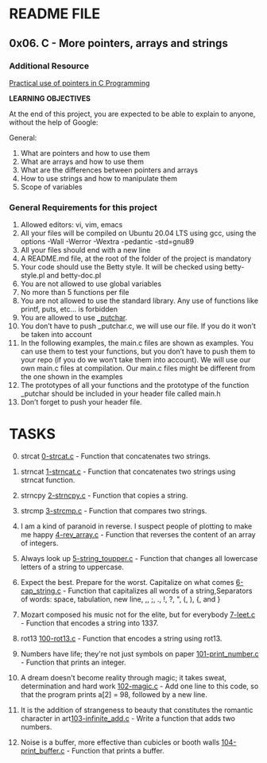 # README FILE

## 0x06. C - More pointers, arrays and strings

### Additional Resource
[Practical use of pointers in C Programming](https://www.youtube.com/watch?v=KzLC_9VAoX0)

**LEARNING OBJECTIVES**

At the end of this project, you are expected to be able to explain to anyone, without the help of Google:

General:
1. What are pointers and how to use them
2. What are arrays and how to use them
3. What are the differences between pointers and arrays
4. How to use strings and how to manipulate them
5. Scope of variables

### General Requirements for this project
1. Allowed editors: vi, vim, emacs
2. All your files will be compiled on Ubuntu 20.04 LTS using gcc, using the options -Wall -Werror -Wextra -pedantic -std=gnu89
3. All your files should end with a new line
4. A README.md file, at the root of the folder of the project is mandatory
5. Your code should use the Betty style. It will be checked using betty-style.pl and betty-doc.pl
6. You are not allowed to use global variables
7. No more than 5 functions per file
8. You are not allowed to use the standard library. Any use of functions like printf, puts, etc… is forbidden
9. You are allowed to use [\_putchar](https://github.com/alx-tools/_putchar.c/blob/master/_putchar.c).
10. You don’t have to push \_putchar.c, we will use our file. If you do it won’t be taken into account
11. In the following examples, the main.c files are shown as examples. You can use them to test your functions, but you don’t have to push them to your repo (if you do we won’t take them into account). We will use our own main.c files at compilation. Our main.c files might be different from the one shown in the examples
12. The prototypes of all your functions and the prototype of the function \_putchar should be included in your header file called main.h
13. Don’t forget to push your header file.

# TASKS
0. strcat [0-strcat.c](./0-strcat.c) - Function that concatenates two strings.

1. strncat [1-strncat.c](./1-strncat.c) - Function that concatenates two strings using strncat function.

2. strncpy [2-strncpy.c](./2-strncpy.c) - Function that copies a string.

3. strcmp [3-strcmp.c](./3-strcmp.c) - Function that compares two strings.

4. I am a kind of paranoid in reverse. I suspect people of plotting to make me happy [4-rev_array.c](./4-rev_array.c) - Function that reverses the content of an array of integers.

5. Always look up [5-string_toupper.c](./5-string_toupper.c) - Function that changes all lowercase letters of a string to uppercase.

6. Expect the best. Prepare for the worst. Capitalize on what comes [6-cap_string.c](./6-cap_string.c) - Function that capitalizes all words of a string,Separators of words: space, tabulation, new line, ,, ;, ., !, ?, ", (, ), {, and }

7. Mozart composed his music not for the elite, but for everybody [7-leet.c](./7-leet.c) - Function that encodes a string into 1337.

8. rot13 [100-rot13.c](./100-rot13.c) - Function that encodes a string using rot13.

9. Numbers have life; they're not just symbols on paper [101-print_number.c](./101-print_number.c) - Function that prints an integer.

10. A dream doesn't become reality through magic; it takes sweat, determination and hard work [102-magic.c](./102-magic.c) - Add one line to this code, so that the program prints a[2] = 98, followed by a new line.

11. It is the addition of strangeness to beauty that constitutes the romantic character in art[103-infinite_add.c](./103-infinite_add.c) - Write a function that adds two numbers.

12. Noise is a buffer, more effective than cubicles or booth walls [104-print_buffer.c](./104-print_buffer.c) - Function that prints a buffer.
